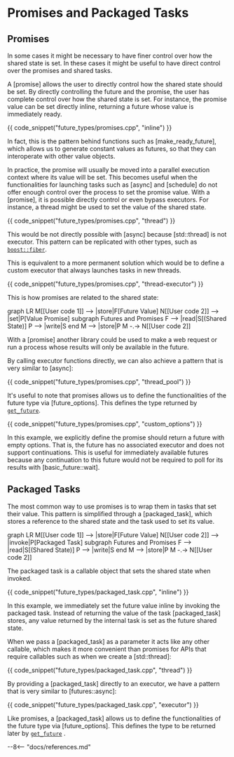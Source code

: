 # Promises and Packaged Tasks

## Promises

In some cases it might be necessary to have finer control over how the shared state is set. In these cases it might be
useful to have direct control over the promises and shared tasks.

A [promise] allows the user to directly control how the shared state should be set. By directly controlling the future
and the promise, the user has complete control over how the shared state is set. For instance, the promise value can be
set directly inline, returning a future whose value is immediately ready.

{{ code_snippet("future_types/promises.cpp", "inline") }}

In fact, this is the pattern behind functions such as [make_ready_future], which allows us to generate constant values
as futures, so that they can interoperate with other value objects.

In practice, the promise will usually be moved into a parallel execution context where its value will be set. This
becomes useful when the functionalities for launching tasks such as [async] and [schedule] do not offer enough control
over the process to set the promise value. With a [promise], it is possible directly control or even bypass executors.
For instance, a thread might be used to set the value of the shared state.

{{ code_snippet("future_types/promises.cpp", "thread") }}

This would be not directly possible with [async] because [std::thread] is not executor. This pattern can be replicated
with other types, such as [`boost::fiber`](https://www.boost.org/doc/libs/1_78_0/libs/fiber/doc/html/index.html).

This is equivalent to a more permanent solution which would be to define a custom executor that always launches tasks in
new threads.

{{ code_snippet("future_types/promises.cpp", "thread-executor") }}

This is how promises are related to the shared state:

<div class="mermaid">
graph LR
M[[User code 1]] --> |store|F[Future Value]
N[[User code 2]] --> |set|P[Value Promise]
subgraph Futures and Promises
F --> |read|S[(Shared State)]
P --> |write|S
end
M --> |store|P
M -.-> N[[User code 2]]
</div>

With a [promise] another library could be used to make a web request or run a process whose results will only be
available in the future.

By calling executor functions directly, we can also achieve a pattern that is very similar to [async]:

{{ code_snippet("future_types/promises.cpp", "thread_pool") }}

It's useful to note that promises allows us to define the functionalities of the future type via [future_options]. This
defines the type returned by
[`get_future`](/futures/reference/Classes/classfutures_1_1promise/#function-get_future).

{{ code_snippet("future_types/promises.cpp", "custom_options") }}

In this example, we explicitly define the promise should return a future with empty options. That is, the future has no
associated executor and does not support continuations. This is useful for immediately available futures because any
continuation to this future would not be required to poll for its results with [basic_future::wait].

## Packaged Tasks

The most common way to use promises is to wrap them in tasks that set their value. This pattern is simplified through
a [packaged_task], which stores a reference to the shared state and the task used to set its value.

<div class="mermaid">
graph LR
M[[User code 1]] --> |store|F[Future Value]
N[[User code 2]] --> |invoke|P[Packaged Task]
subgraph Futures and Promises
F --> |read|S[(Shared State)]
P --> |write|S
end
M --> |store|P
M -.-> N[[User code 2]]
</div>

The packaged task is a callable object that sets the shared state when invoked.

{{ code_snippet("future_types/packaged_task.cpp", "inline") }}

In this example, we immediately set the future value inline by invoking the packaged task. Instead of returning the
value of the task [packaged_task] stores, any value returned by the internal task is set as the future shared state.

When we pass a [packaged_task] as a parameter it acts like any other callable, which makes it more convenient than
promises for APIs that require callables such as when we create a [std::thread]:

{{ code_snippet("future_types/packaged_task.cpp", "thread") }}

By providing a [packaged_task] directly to an executor, we have a pattern that is very similar to [futures::async]:

{{ code_snippet("future_types/packaged_task.cpp", "executor") }}

Like promises, a [packaged_task] allows us to define the functionalities of the future type via [future_options]. This
defines the type to be returned later by
[`get_future`](/futures/reference/Classes/classfutures_1_1packaged__task_3_01R_07Args_8_8_8_08_00_01Options_01_4/#function-get_future)
.

--8<-- "docs/references.md"